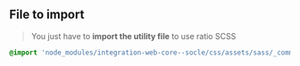 ## File to import

> You just have to **import the utility file** to use ratio SCSS

```scss
@import 'node_modules/integration-web-core--socle/css/assets/sass/_common/09-utilities/ratio.utility';
```